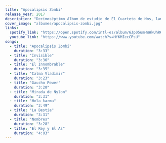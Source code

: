 ```yaml
---
title: "Apocalipsis Zombi"
release_year: 2017
description: "Decimoséptimo álbum de estudio de El Cuarteto de Nos, lanzado el 12 de mayo de 2017 bajo el sello Sony Music Argentina. Producido por Cachorro López, este disco marca un giro hacia un estilo más introspectivo y melódico, con letras profundas y una sonoridad más pop y electrónica. Incluye éxitos como 'Invisible', 'El Innombrable' y 'Gaucho Power'."
cover_image: "albumes/apocalipsis-zombi.jpg"
links:
  spotify_link: "https://open.spotify.com/intl-es/album/6Jp05umHWHkUhR6V6TnonS"
  youtube_link: "https://www.youtube.com/watch?v=HfKMIecCPsU"
songs:
  - title: "Apocalipsis Zombi"
    duration: "3:33"
  - title: "Invisible"
    duration: "3:36"
  - title: "El Innombrable"
    duration: "3:35"
  - title: "Calma Vladimir"
    duration: "3:23"
  - title: "Gaucho Power"
    duration: "3:20"
  - title: "Mirada de Nylon"
    duration: "3:31"
  - title: "Hola karma"
    duration: "3:49"
  - title: "La Bestia"
    duration: "3:31"
  - title: "Nombres"
    duration: "3:28"
  - title: "El Rey y El As"
    duration: "4:03"
---
```

